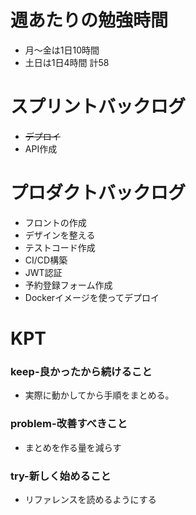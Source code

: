 
# 週あたりの勉強時間
- 月〜金は1日10時間
- 土日は1日4時間
計58

# スプリントバックログ
- ~~デプロイ~~
- API作成

# プロダクトバックログ
- フロントの作成
- デザインを整える
- テストコード作成
- CI/CD構築
- JWT認証
- 予約登録フォーム作成
- Dockerイメージを使ってデプロイ

# KPT
### keep-良かったから続けること
- 実際に動かしてから手順をまとめる。

### problem-改善すべきこと
- まとめを作る量を減らす

### try-新しく始めること
- リファレンスを読めるようにする

